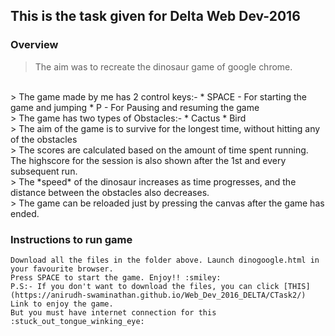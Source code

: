 ## This is the task given for Delta Web Dev-2016
### Overview
> The aim was to recreate the dinosaur game of google chrome.
<br/>
> The game made by me has 2 control keys:- 
* SPACE - For starting the game and jumping
* P -  For Pausing and resuming the game
<br/>
> The game has two types of Obstacles:-
* Cactus
* Bird
<br/>
> The aim of the game is to survive for the longest time, without hitting any of the obstacles
<br/>
> The scores are calculated based on the amount of time spent running. The highscore for the session is also shown after the 1st and every subsequent run.
<br/>
> The *speed* of the dinosaur increases as time progresses, and the distance between the obstacles also decreases.
<br/>
> The game can be reloaded just by pressing the canvas after the game has ended.

### Instructions to run game
    Download all the files in the folder above. Launch dinogoogle.html in your favourite browser.
    Press SPACE to start the game. Enjoy!! :smiley:
    P.S:- If you don't want to download the files, you can click [THIS](https://anirudh-swaminathan.github.io/Web_Dev_2016_DELTA/CTask2/) Link to enjoy the game.
    But you must have internet connection for this :stuck_out_tongue_winking_eye:
